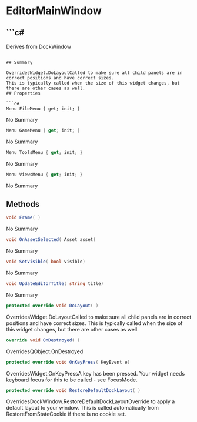 # EditorMainWindow

## ```c#
Derives from DockWindow
```

## Summary

OverridesWidget.DoLayoutCalled to make sure all child panels are in correct positions and have correct sizes.
This is typically called when the size of this widget changes, but there are other cases as well.
## Properties

```c#
Menu FileMenu { get; init; } 
```
No Summary
```c#
Menu GameMenu { get; init; } 
```
No Summary
```c#
Menu ToolsMenu { get; init; } 
```
No Summary
```c#
Menu ViewsMenu { get; init; } 
```
No Summary
## Methods

```c#
void Frame( ) 
```
No Summary
```c#
void OnAssetSelected( Asset asset) 
```
No Summary
```c#
void SetVisible( bool visible) 
```
No Summary
```c#
void UpdateEditorTitle( string title) 
```
No Summary
```c#
protected override void DoLayout( ) 
```
OverridesWidget.DoLayoutCalled to make sure all child panels are in correct positions and have correct sizes.
This is typically called when the size of this widget changes, but there are other cases as well.
```c#
override void OnDestroyed( ) 
```
OverridesQObject.OnDestroyed
```c#
protected override void OnKeyPress( KeyEvent e) 
```
OverridesWidget.OnKeyPressA key has been pressed. Your widget needs keyboard focus for this to be called - see FocusMode.
```c#
protected override void RestoreDefaultDockLayout( ) 
```
OverridesDockWindow.RestoreDefaultDockLayoutOverride to apply a default layout to your window. This is called automatically from
RestoreFromStateCookie if there is no cookie set.
